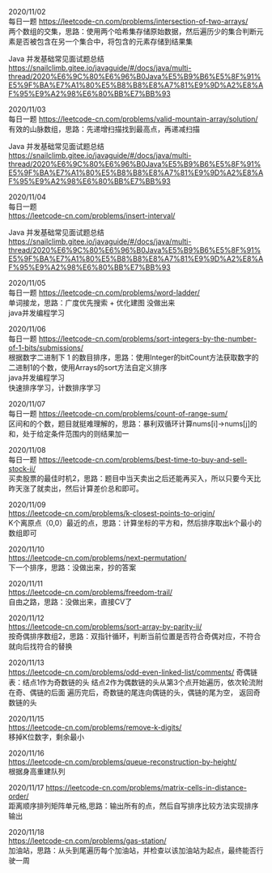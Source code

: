 2020/11/02  
每日一题
https://leetcode-cn.com/problems/intersection-of-two-arrays/  
两个数组的交集，思路：使用两个哈希集存储原始数据，然后遍历少的集合判断元素是否被包含在另一个集合中，将包含的元素存储到结果集

Java 并发基础常见面试题总结  
https://snailclimb.gitee.io/javaguide/#/docs/java/multi-thread/2020%E6%9C%80%E6%96%B0Java%E5%B9%B6%E5%8F%91%E5%9F%BA%E7%A1%80%E5%B8%B8%E8%A7%81%E9%9D%A2%E8%AF%95%E9%A2%98%E6%80%BB%E7%BB%93

2020/11/03  
每日一题
https://leetcode-cn.com/problems/valid-mountain-array/solution/  
有效的山脉数组，思路：先递增扫描找到最高点，再递减扫描

Java 并发基础常见面试题总结  
https://snailclimb.gitee.io/javaguide/#/docs/java/multi-thread/2020%E6%9C%80%E6%96%B0Java%E5%B9%B6%E5%8F%91%E5%9F%BA%E7%A1%80%E5%B8%B8%E8%A7%81%E9%9D%A2%E8%AF%95%E9%A2%98%E6%80%BB%E7%BB%93

2020/11/04  
每日一题  
https://leetcode-cn.com/problems/insert-interval/

Java 并发基础常见面试题总结  
https://snailclimb.gitee.io/javaguide/#/docs/java/multi-thread/2020%E6%9C%80%E6%96%B0Java%E5%B9%B6%E5%8F%91%E5%9F%BA%E7%A1%80%E5%B8%B8%E8%A7%81%E9%9D%A2%E8%AF%95%E9%A2%98%E6%80%BB%E7%BB%93

2020/11/05  
每日一题
https://leetcode-cn.com/problems/word-ladder/  
单词接龙，思路：广度优先搜索 + 优化建图  没做出来  
java并发编程学习

2020/11/06  
每日一题
https://leetcode-cn.com/problems/sort-integers-by-the-number-of-1-bits/submissions/  
根据数字二进制下 1 的数目排序，思路：使用Integer的bitCount方法获取数字的二进制1的个数，使用Arrays的sort方法自定义排序  
java并发编程学习  
快速排序学习，计数排序学习  

2020/11/07  
每日一题
https://leetcode-cn.com/problems/count-of-range-sum/  
区间和的个数，题目就挺难理解的，思路：暴利双循环计算nums[i]->nums[j]的和，处于给定条件范围内的则结果加一

2020/11/08  
每日一题
https://leetcode-cn.com/problems/best-time-to-buy-and-sell-stock-ii/  
买卖股票的最佳时机2，思路：题目中当天卖出之后还能再买入，所以只要今天比昨天涨了就卖出，然后计算差价总和即可。

2020/11/09  
https://leetcode-cn.com/problems/k-closest-points-to-origin/  
K个离原点（0,0）最近的点，思路：计算坐标的平方和，然后排序取出k个最小的数组即可

2020/11/10   
https://leetcode-cn.com/problems/next-permutation/  
下一个排序，思路：没做出来，抄的答案  

2020/11/11  
https://leetcode-cn.com/problems/freedom-trail/  
自由之路，思路：没做出来，直接CV了  

2020/11/12  
https://leetcode-cn.com/problems/sort-array-by-parity-ii/  
按奇偶排序数组2，思路：双指针循环，判断当前位置是否符合奇偶对应，不符合就向后找符合的替换

2020/11/13  
https://leetcode-cn.com/problems/odd-even-linked-list/comments/
奇偶链表：结点1作为奇数链的头 结点2作为偶数链的头从第3个点开始遍历，依次轮流附在奇、偶链的后面
遍历完后，奇数链的尾连向偶链的头，偶链的尾为空， 返回奇数链的头

2020/11/15  
https://leetcode-cn.com/problems/remove-k-digits/  
移掉K位数字，剩余最小

2020/11/16  
https://leetcode-cn.com/problems/queue-reconstruction-by-height/  
根据身高重建队列  

2020/11/17
https://leetcode-cn.com/problems/matrix-cells-in-distance-order/  
距离顺序排列矩阵单元格,思路：输出所有的点，然后自写排序比较方法实现排序输出  

2020/11/18  
https://leetcode-cn.com/problems/gas-station/  
加油站，思路：从头到尾遍历每个加油站，并检查以该加油站为起点，最终能否行驶一周  
  



 

